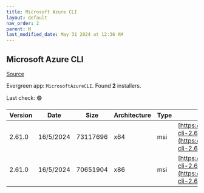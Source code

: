 ```yaml
---
title: Microsoft Azure CLI
layout: default
nav_order: 2
parent: M
last_modified_date: May 31 2024 at 12:36 AM
---
```


## Microsoft Azure CLI

[Source](https://learn.microsoft.com/en-au/cli/azure/)

Evergreen app: `MicrosoftAzureCLI`. Found **2** installers.

Last check: 🟢

| Version | Date      | Size     | Architecture | Type | URI                                                                                                                                          |
| ------- | --------- | -------- | ------------ | ---- | -------------------------------------------------------------------------------------------------------------------------------------------- |
| 2.61.0  | 16/5/2024 | 73117696 | x64          | msi  | [https://azcliprod.blob.core.windows.net/msi/azure-cli-2.61.0-x64.msi](https://azcliprod.blob.core.windows.net/msi/azure-cli-2.61.0-x64.msi) |
| 2.61.0  | 16/5/2024 | 70651904 | x86          | msi  | [https://azcliprod.blob.core.windows.net/msi/azure-cli-2.61.0.msi](https://azcliprod.blob.core.windows.net/msi/azure-cli-2.61.0.msi)         |
